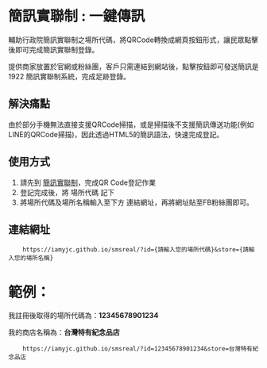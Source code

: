 #  簡訊實聯制 : 一鍵傳訊

輔助行政院簡訊實聯制之場所代碼，將QRCode轉換成網頁按鈕形式，讓民眾點擊後即可完成簡訊實聯制登錄。

提供商家放置於官網或粉絲團，客戶只需連結到網站後，點擊按鈕即可發送簡訊是 1922 簡訊實聯制系統，完成足跡登錄。

## 解決痛點

由於部分手機無法直接支援QRCode掃描，或是掃描後不支援簡訊傳送功能(例如LINE的QRCode掃描)，因此透過HTML5的簡訊語法，快速完成登記。

## 使用方式

1. 請先到 [簡訊實聯制](https://emask.taiwan.gov.tw/real/)，完成QR Code登記作業
2. 登記完成後，將 場所代碼 記下
3. 將場所代碼及場所名稱輸入至下方 連結網址，再將網址貼至FB粉絲團即可。

## 連結網址

        https://iamyjc.github.io/smsreal/?id={請輸入您的場所代碼}&store={請輸入您的場所名稱}

# 範例：

我註冊後取得的場所代碼為：**12345678901234**

我的商店名稱為：**台灣特有紀念品店**

        https://iamyjc.github.io/smsreal/?id=12345678901234&store=台灣特有紀念品店
